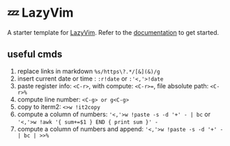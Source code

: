 # 💤 LazyVim

A starter template for [LazyVim](https://github.com/LazyVim/LazyVim).
Refer to the [documentation](https://lazyvim.github.io/installation) to get started.

## useful cmds

1. replace links in markdown `%s/https\?.*/[&](&)/g`
2. insert current date or time : `:r!date` or `:'<,'>!date`
3. paste register info: `<C-r>`, with compute: `<C-r>=`, file absolute path: `<C-r>%`
4. compute line number: `<C-g> or g<C-g>`
5. copy to iterm2: `<>w !it2copy`
6. compute a column of numbers: `'<,'>w !paste -s -d '+' - | bc` or `'<,'>w !awk '{ sum+=$1 } END { print sum }' -`
7. compute a column of numbers and append: `'<,'>w !paste -s -d '+' - | bc | >>%`
